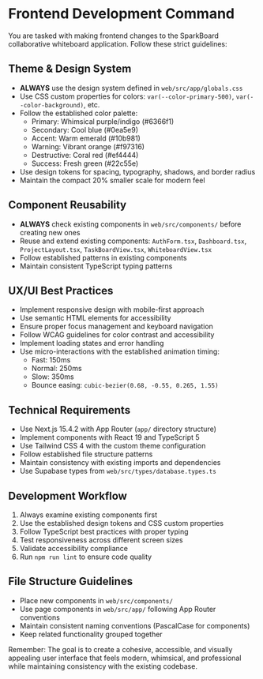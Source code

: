# Frontend Development Command

You are tasked with making frontend changes to the SparkBoard collaborative whiteboard application. Follow these strict guidelines:

## Theme & Design System
- **ALWAYS** use the design system defined in `web/src/app/globals.css`
- Use CSS custom properties for colors: `var(--color-primary-500)`, `var(--color-background)`, etc.
- Follow the established color palette:
  - Primary: Whimsical purple/indigo (#6366f1)
  - Secondary: Cool blue (#0ea5e9) 
  - Accent: Warm emerald (#10b981)
  - Warning: Vibrant orange (#f97316)
  - Destructive: Coral red (#ef4444)
  - Success: Fresh green (#22c55e)
- Use design tokens for spacing, typography, shadows, and border radius
- Maintain the compact 20% smaller scale for modern feel

## Component Reusability
- **ALWAYS** check existing components in `web/src/components/` before creating new ones
- Reuse and extend existing components: `AuthForm.tsx`, `Dashboard.tsx`, `ProjectLayout.tsx`, `TaskBoardView.tsx`, `WhiteboardView.tsx`
- Follow established patterns in existing components
- Maintain consistent TypeScript typing patterns

## UX/UI Best Practices
- Implement responsive design with mobile-first approach
- Use semantic HTML elements for accessibility
- Ensure proper focus management and keyboard navigation
- Follow WCAG guidelines for color contrast and accessibility
- Implement loading states and error handling
- Use micro-interactions with the established animation timing:
  - Fast: 150ms
  - Normal: 250ms 
  - Slow: 350ms
  - Bounce easing: `cubic-bezier(0.68, -0.55, 0.265, 1.55)`

## Technical Requirements
- Use Next.js 15.4.2 with App Router (`app/` directory structure)
- Implement components with React 19 and TypeScript 5
- Use Tailwind CSS 4 with the custom theme configuration
- Follow established file structure patterns
- Maintain consistency with existing imports and dependencies
- Use Supabase types from `web/src/types/database.types.ts`

## Development Workflow
1. Always examine existing components first
2. Use the established design tokens and CSS custom properties
3. Follow TypeScript best practices with proper typing
4. Test responsiveness across different screen sizes
5. Validate accessibility compliance
6. Run `npm run lint` to ensure code quality

## File Structure Guidelines
- Place new components in `web/src/components/`
- Use page components in `web/src/app/` following App Router conventions
- Maintain consistent naming conventions (PascalCase for components)
- Keep related functionality grouped together

Remember: The goal is to create a cohesive, accessible, and visually appealing user interface that feels modern, whimsical, and professional while maintaining consistency with the existing codebase.